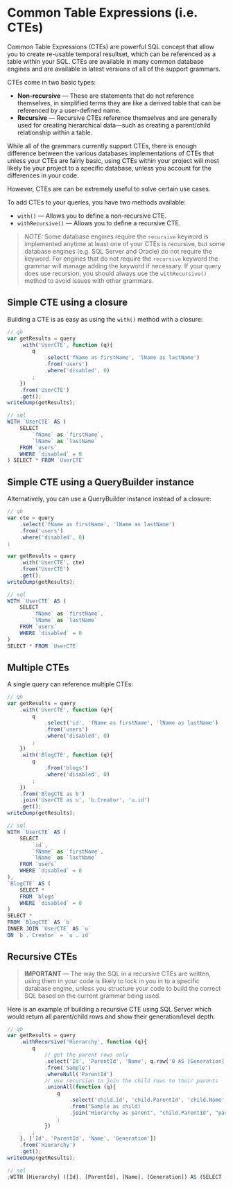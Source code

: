 # Common Table Expressions \(i.e. CTEs\)

Common Table Expressions \(CTEs\) are powerful SQL concept that allow you to create re-usable temporal resultset, which can be referenced as a table within your SQL. CTEs are available in many common database engines and are available in latest versions of all of the support grammars.

CTEs come in two basic types:

* **Non-recursive** — These are statements that do not reference themselves, in simplified terms they are like a derived table that can be referenced by a user-defined name.
* **Recursive** — Recursive CTEs reference themselves and are generally used for creating hierarchical data—such as creating a parent/child relationship within a table. 

While all of the grammars currently support CTEs, there is enough difference between the various databases implementations of CTEs that unless your CTEs are fairly basic, using CTEs within your project will most likely tie your project to a specific database, unless you account for the differences in your code.

However, CTEs are can be extremely useful to solve certain use cases.

To add CTEs to your queries, you have two methods available:

* `with()` — Allows you to define a non-recursive CTE.
* `withRecursive()` — Allows you to define a recursive CTE.

> _NOTE:_ Some database engines require the `recursive` keyword is implemented anytime at least one of your CTEs is recursive, but some database engines \(e.g. SQL Server and Oracle\) do not require the keyword. For engines that do not require the `recursive` keyword the grammar will manage adding the keyword if necessary. If your query does use recursion, you should always use the `withRecursive()` method to avoid issues with other grammars.

## Simple CTE using a closure

Building a CTE is as easy as using the `with()` method with a closure:

```javascript
// qb
var getResults = query
    .with('UserCTE', function (q){
        q
            .select('fName as firstName', 'lName as lastName')
            .from('users')
            .where('disabled', 0)
        ;
    })
    .from('UserCTE')
    .get();
writeDump(getResults);

// sql
WITH `UserCTE` AS (
    SELECT
        `fName` as `firstName`,
        `lName` as `lastName`
    FROM `users`
    WHERE `disabled` = 0
) SELECT * FROM `UserCTE`
```

## Simple CTE using a QueryBuilder instance

Alternatively, you can use a QueryBuilder instance instead of a closure:

```javascript
// qb
var cte = query
    .select('fName as firstName', 'lName as lastName')
    .from('users')
    .where('disabled', 0)
;

var getResults = query
    .with('UserCTE', cte)
    .from('UserCTE')
    .get();
writeDump(getResults);

// sql
WITH `UserCTE` AS (
    SELECT
        `fName` as `firstName`,
        `lName` as `lastName`
    FROM `users`
    WHERE `disabled` = 0
)
SELECT * FROM `UserCTE`
```

## Multiple CTEs

A single query can reference multiple CTEs:

```javascript
// qb
var getResults = query
    .with('UserCTE', function (q){
        q
            .select('id', 'fName as firstName', 'lName as lastName')
            .from('users')
            .where('disabled', 0)
        ;
    })
    .with('BlogCTE', function (q){
        q
            .from('blogs')
            .where('disabled', 0)
        ;
    })
    .from('BlogCTE as b')
    .join('UserCTE as u', 'b.Creator', 'u.id')
    .get();
writeDump(getResults);

// sql
WITH `UserCTE` AS (
    SELECT
        `id`,
        `fName` as `firstName`,
        `lName` as `lastName`
    FROM `users`
    WHERE `disabled` = 0
),
`BlogCTE` AS (
    SELECT *
    FROM `blogs`
    WHERE `disabled` = 0
)
SELECT *
FROM `BlogCTE` AS `b`
INNER JOIN `UserCTE` AS `u`
ON `b`.`Creator` = `u`.`id`
```

## Recursive CTEs

> **IMPORTANT** — The way the SQL in a recursive CTEs are written, using them in your code is likely to lock in you in to a specific database engine, unless you structure your code to build the correct SQL based on the current grammar being used.

Here is an example of building a recursive CTE using SQL Server which would return all parent/child rows and show their generation/level depth:

```javascript
// qb
var getResults = query
    .withRecursive('Hierarchy', function (q){
        q
            // get the parent rows only
            .select('Id', 'ParentId', 'Name', q.raw('0 AS [Generation]'))
            .from('Sample')
            .whereNull('ParentId')
            // use recursion to join the child rows to their parents
            .unionAll(function (q){
                q
                    .select('child.Id', 'child.ParentId', 'child.Name', q.raw('[parent].[Generation] + 1'))
                    .from("Sample as child)
                    .join("Hierarchy as parent", "child.ParentId", "parent.Id")
                ;
            })
        ;
    }, ['Id', 'ParentId', 'Name', 'Generation'])
    .from('Hierarchy')
    .get();
writeDump(getResults);

// sql
;WITH [Hierarchy] ([Id], [ParentId], [Name], [Generation]) AS (SELECT [Id], [ParentId], [Name], 0 AS [Generation] FROM [Sample] WHERE [ParentId] IS NULL UNION ALL SELECT [child].[Id], [child].[ParentId], [child].[Name], [parent].[Generation] + 1 FROM [Sample] AS [child] INNER JOIN [Hierarchy] AS [parent] ON [child].[ParentId] = [parent].[Id]) SELECT * FROM [Hierarchy]
```

